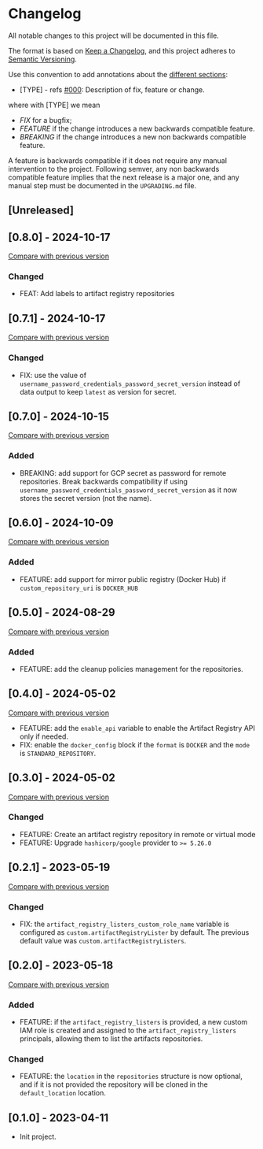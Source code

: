 # Changelog

All notable changes to this project will be documented in this file.

The format is based on [Keep a Changelog](https://keepachangelog.com/en/1.0.0/),
and this project adheres to [Semantic Versioning](https://semver.org/spec/v2.0.0.html).

Use this convention to add annotations about the [different sections](https://keepachangelog.com/en/1.0.0/#how):

- [TYPE] - refs [#000](https://gitlab.sparkfabrik.com): Description of fix, feature or change.

where with [TYPE] we mean

- _FIX_ for a bugfix;
- _FEATURE_ if the change introduces a new backwards compatible feature.
- _BREAKING_ if the change introduces a new non backwards compatible feature.

A feature is backwards compatible if it does not require any manual intervention to the project.
Following semver, any non backwards compatible feature implies that the next release is a major one, and any manual step must be documented in the `UPGRADING.md` file.

## [Unreleased]

## [0.8.0] - 2024-10-17

[Compare with previous version](https://github.com/sparkfabrik/terraform-google-gcp-artifact-registry/compare/0.7.1...0.8.0)

### Changed

- FEAT: Add labels to artifact registry repositories

## [0.7.1] - 2024-10-17

[Compare with previous version](https://github.com/sparkfabrik/terraform-google-gcp-artifact-registry/compare/0.7.0...0.7.1)

### Changed

- FIX: use the value of `username_password_credentials_password_secret_version` instead of data output to keep `latest` as version for secret.

## [0.7.0] - 2024-10-15

[Compare with previous version](https://github.com/sparkfabrik/terraform-google-gcp-artifact-registry/compare/0.6.0...0.7.0)

### Added

- BREAKING: add support for GCP secret as password for remote repositories. Break backwards compatibility if using `username_password_credentials_password_secret_version` as it now stores the secret version (not the name).

## [0.6.0] - 2024-10-09

[Compare with previous version](https://github.com/sparkfabrik/terraform-google-gcp-artifact-registry/compare/0.5.0...0.6.0)

### Added

- FEATURE: add support for mirror public registry (Docker Hub) if `custom_repository_uri` is `DOCKER_HUB`

## [0.5.0] - 2024-08-29

[Compare with previous version](https://github.com/sparkfabrik/terraform-google-gcp-artifact-registry/compare/0.4.0...0.5.0)

### Added

- FEATURE: add the cleanup policies management for the repositories.

## [0.4.0] - 2024-05-02

[Compare with previous version](https://github.com/sparkfabrik/terraform-google-gcp-artifact-registry/compare/0.3.0...0.4.0)

- FEATURE: add the `enable_api` variable to enable the Artifact Registry API only if needed.
- FIX: enable the `docker_config` block if the `format` is `DOCKER` and the `mode` is `STANDARD_REPOSITORY`.

## [0.3.0] - 2024-05-02

[Compare with previous version](https://github.com/sparkfabrik/terraform-google-gcp-artifact-registry/compare/0.2.1...0.3.0)

### Changed

- FEATURE: Create an artifact registry repository in remote or virtual mode
- FEATURE: Upgrade `hashicorp/google` provider to `>= 5.26.0`

## [0.2.1] - 2023-05-19

[Compare with previous version](https://github.com/sparkfabrik/terraform-google-gcp-artifact-registry/compare/0.2.0...0.2.1)

### Changed

- FIX: the `artifact_registry_listers_custom_role_name` variable is configured as `custom.artifactRegistryLister` by default. The previous default value was `custom.artifactRegistryListers`.

## [0.2.0] - 2023-05-18

[Compare with previous version](https://github.com/sparkfabrik/terraform-google-gcp-artifact-registry/compare/0.1.0...0.2.0)

### Added

- FEATURE: if the `artifact_registry_listers` is provided, a new custom IAM role is created and assigned to the `artifact_registry_listers` principals, allowing them to list the artifacts repositories.

### Changed

- FEATURE: the `location` in the `repositories` structure is now optional, and if it is not provided the repository will be cloned in the `default_location` location.

## [0.1.0] - 2023-04-11

- Init project.
